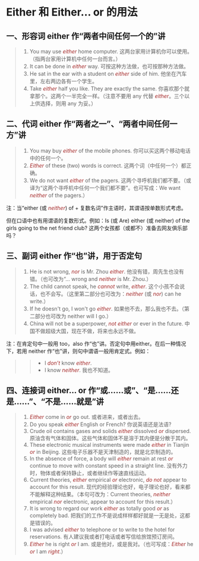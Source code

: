 # Either 和 Either… or 的用法
## 一、形容词 either 作“两者中间任何一个的”讲
>1. You may use *either* home computer. 这两台家用计算机你可以使用。（指两台家用计算机中任何一台而言。）
>2. It can be done in *either* way. 可按这种方法做，也可按那种方法做。
>3. He sat in the ear with a student on *either* side of him. 他坐在汽车里，左右两边各有一个学生。
>4. Take *either* half you like. They are exactly the same. 你喜欢那个就拿那个。这两个一半完全一样。（注意不要用 any 代替 *either*。三个以上供选择，则用 any 为妥。）

## 二、代词 either 作“两者之一”、“两者中间任何一方”讲
>1. You may buy *either* of the mobile phones. 你可以买这两个移动电话中的任何一个。
>2. *Either* of these (two) words is correct. 这两个词（中任何一个）都正确。
>3. We do not want *either* of the pagers. 这两个寻呼机我们都不要。（或译为“这两个寻呼机中任何一个我们都不要”。也可写成：We want *neither* of the pagers.）

注：当“either (或 *neither*) of + 复数名词”作主语时，其谓语按单数形式考虑。

但在口语中也有用谓语的复数形式。例如：Is (或 Are) either (或 neither) of the girls going to the net friend club? 这两个女孩都（或都不）准备去网友俱乐部吗？

## 三、副词 either 作“也”讲，用于否定句
>1. He is not wrong, *nor* is Mr. Zhou *either*. 他没有错，周先生也没有错。（也可改为“… wrong and *neither* is Mr. Zhou.）
>2. The child cannot speak, he *cannot* write, *either*. 这个小孩不会说话，也不会写。（这里第二部分也可改为：*neither* (或 *nor*) can he write.）
>3. If he doesn't go, I won't go *either*. 如果他不去，那么我也不去。（第二部分也可改为 neither will I go.）
>4. China will not be a superpower, *not either* or ever in the future. 中国不做超级大国，现在不做，将来也永远不做。

注：在肯定句中一般用 too，also 作“也”讲。否定句中用either。在后一种情况下，若用 neither 作“也”讲，则句中谓语一般用肯定式。例如：  
>> * I *don’t* know *either*.
>> * I know *neither*.
> 我也不知道。 
## 四、连接词 either… or 作“或……或”、“是……还是……”、“不是……就是”讲
>1. *Either* come in *or* go out. 或者进来，或者出去。
>2. Do you speak *either* English or French? 你说英语还是法语?
>3. Crude oil contains gases and solids *either* dissolved *or* dispersed. 原油含有气体和固体。这些气体和固体不是溶于其内便是分散于其内。
>4. These electronic musical instruments were made *either* in Tianjin *or* in Beijing. 这些电子乐器不是天津制造的，就是北京制造的。
>5. In the absence of force, a body will *either* remain at rest *or* continue to move with constant speed in a straight line. 没有外力时，物体或者保持静止，或者继续作等速直线运动。
>6. Current theories, *either* empirical *or* electronic, *do not* appear to account for this result. 现代的经验理论也好，电子理论也好，看来都不能解释这种结果。（本句可改为：Current theories, *neither* empirical *nor* electronic, appear to account for this result.）
>7. It is wrong to regard our work *either* as totally good *or* as completely bad. 把我们的工作不是说成样样都好就是一无是处，这都是错误的。
>8. I was advised *either* to telephone or to write to the hotel for reservations. 有人建议我或者打电话或者写信给旅馆预订房间。
>9. *Either* he is right *or* I am. 或是他对，或是我对。（也可写成：*Either* he *or* I am *right*.）

<style>em {color: brown;}</style>